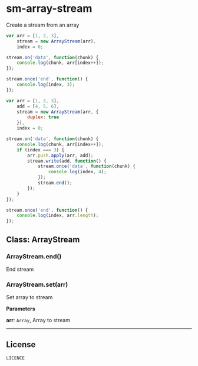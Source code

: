 sm-array-stream
=======
Create a stream from an array

```javascript
var arr = [1, 2, 3],
    stream = new ArrayStream(arr),
    index = 0;

stream.on('data', function(chunk) {
    console.log(chunk, arr[index++]);
});

stream.once('end', function() {
    console.log(index, 3);
});
```

```javascript
var arr = [1, 2, 3],
    add = [4, 5, 6],
    stream = new ArrayStream(arr, {
        duplex: true
    }),
    index = 0;

stream.on('data', function(chunk) {
    console.log(chunk, arr[index++]);
    if (index === 3) {
        arr.push.apply(arr, add);
        stream.write(add, function() {
            stream.once('data', function(chunk) {
                console.log(index, 4);
            });
            stream.end();
        });
    }
});

stream.once('end', function() {
    console.log(index, arr.length);
});
```

## Class: ArrayStream


### ArrayStream.end() 

End stream


### ArrayStream.set(arr) 

Set array to stream

**Parameters**

**arr**: `Array`, Array to stream

* * *

License
-------
`LICENCE`